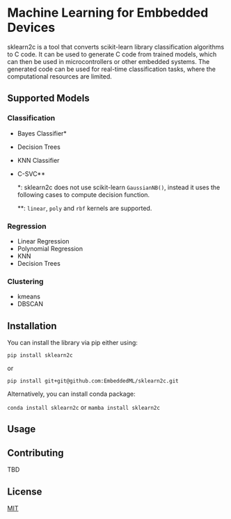 # Machine Learning for Embbedded Devices
sklearn2c is a tool that converts scikit-learn library classification algorithms to C code. It can be used to generate C code from trained models, which can then be used in microcontrollers or other embedded systems. The generated code can be used for real-time classification tasks, where the computational resources are limited.

## Supported Models
### Classification
- Bayes Classifier*
- Decision Trees
- KNN Classifier
- C-SVC**
  
  *: sklearn2c does not use scikit-learn `GaussianNB()`, instead it uses the following cases to compute decision function.
  
  **: `linear`, `poly` and `rbf` kernels are supported.
### Regression
- Linear Regression
- Polynomial Regression
- KNN
- Decision Trees
### Clustering
- kmeans
- DBSCAN

## Installation
You can install the library via pip either using:

`pip install sklearn2c`

or

`pip install git+git@github.com:EmbeddedML/sklearn2c.git`

Alternatively, you can install conda package:

`conda install sklearn2c` or `mamba install sklearn2c`

## Usage

## Contributing
TBD
## License
[MIT](LICENSE)

